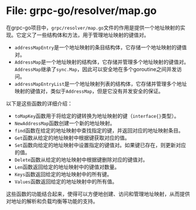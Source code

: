 # File: grpc-go/resolver/map.go

在grpc-go项目中，`grpc/resolver/map.go`文件的作用是提供一个地址映射的实现。它定义了一些结构体和方法，用于管理地址映射的键值对。

- `addressMapEntry`是一个地址映射的条目结构体，它存储一个地址映射的键值对。
- `AddressMap`是一个地址映射的结构体，它存储并管理多个地址映射的键值对。`AddressMap`继承了`sync.Map`，因此可以安全地在多个goroutine之间并发访问。
- `addressMapEntryList`是一个地址映射列表的结构体，它存储并管理多个地址映射的键值对，类似于`AddressMap`，但是它没有并发安全的保证。

以下是这些函数的详细介绍：

- `toMapKey`函数用于将给定的键转换为地址映射的键（`interface{}`类型）。
- `NewAddressMap`函数创建一个新的地址映射。
- `find`函数在给定的地址映射中查找指定的键，并返回对应的地址映射条目。
- `Get`函数从给定的地址映射中根据键获取对应的值。
- `Set`函数向给定的地址映射中设置指定的键值对。如果键已存在，则更新对应的值。
- `Delete`函数从给定的地址映射中根据键删除对应的键值对。
- `Len`函数返回给定的地址映射中的键值对数量。
- `Keys`函数返回给定的地址映射中的所有键。
- `Values`函数返回给定的地址映射中的所有值。

这些函数的功能结合起来，使得可以方便地创建、访问和管理地址映射，从而提供对地址的解析和负载均衡等功能的支持。

